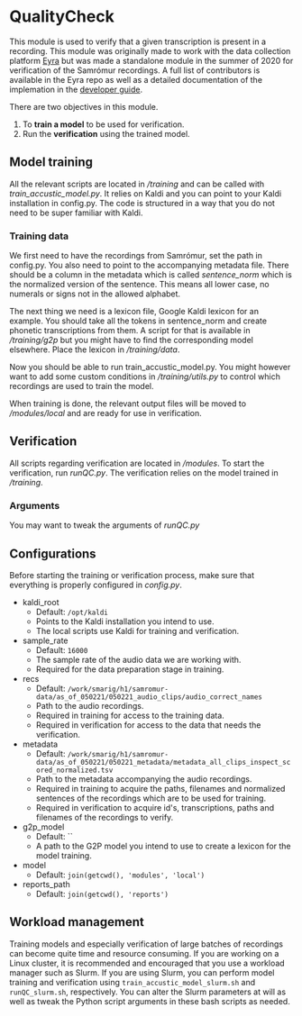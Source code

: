 # QualityCheck
This module is used to verify that a given transcription is present in a recording. This module was originally made to work with the data collection platform [Eyra](https://github.com/cadia-lvl/Eyra) but was made a standalone module in the summer of 2020 for verification of the Samrómur recordings. A full list of contributors is available in the Eyra repo as well as a detailed documentation of the implemation in the [developer guide](https://github.com/cadia-lvl/Eyra/blob/master/DEVELOPER.md).


There are two objectives in this module. 
1) To **train a model** to be used for verification.
2) Run the **verification** using the trained model. 

## Model training
All the relevant scripts are located in */training* and can be called with *train_accustic_model.py*. It relies on Kaldi and you can point to your Kaldi installation in config.py. The code is structured in a way that you do not need to be super familiar with Kaldi. 

### Training data
We first need to have the recordings from Samrómur, set the path in config.py. You also need to point to the accompanying metadata file. There should be a column in the metadata which is called *sentence_norm* which is the normalized version of the sentence. This means all lower case, no numerals or signs not in the allowed alphabet.  

The next thing we need is a lexicon file, Google Kaldi lexicon for an example. You should take all the tokens in sentence_norm and create phonetic transcriptions from them. A script for that is available in */training/g2p* but you might have to find the corresponding model elsewhere. Place the lexicon in */training/data*. 

Now you should be able to run train_accustic_model.py. You might however want to add some custom conditions in */training/utils.py* to control which recordings are used to train the model.

When training is done, the relevant output files will be moved to */modules/local* and are ready for use in verification.

## Verification
All scripts regarding verification are located in */modules*. To start the verification, run *runQC.py*. The verification relies on the model trained in */training*.

### Arguments
You may want to tweak the arguments of *runQC.py* 

## Configurations
Before starting the training or verification process, make sure that everything is properly configured in *config.py*.
- kaldi_root
  - Default: `/opt/kaldi`
  - Points to the Kaldi installation you intend to use.
  - The local scripts use Kaldi for training and verification.
- sample_rate
  - Default: `16000`
  - The sample rate of the audio data we are working with.
  - Required for the data preparation stage in training.
- recs
  - Default: `/work/smarig/h1/samromur-data/as_of_050221/050221_audio_clips/audio_correct_names`
  - Path to the audio recordings.
  - Required in training for access to the training data.
  - Required in verification for access to the data that needs the verification.
- metadata
  - Default: `/work/smarig/h1/samromur-data/as_of_050221/050221_metadata/metadata_all_clips_inspect_scored_normalized.tsv`
  - Path to the metadata accompanying the audio recordings.
  - Required in training to acquire the paths, filenames and normalized sentences of the recordings which are to be used for training.
  - Required in verification to acquire id's, transcriptions, paths and filenames of the recordings to verify.
- g2p_model
  - Default: ``
  - A path to the G2P model you intend to use to create a lexicon for the model training. 
- model
  - Default: `join(getcwd(), 'modules', 'local')`
- reports_path
  - Default: `join(getcwd(), 'reports')`

## Workload management
Training models and especially verification of large batches of recordings can become quite time and resource consuming. If you are working on a Linux cluster, it is recommended and encouraged that you use a workload manager such as Slurm. If you are using Slurm, you can perform model training and verification using `train_accustic_model_slurm.sh` and `runQC_slurm.sh`, respectively. You can alter the Slurm parameters at will as well as tweak the Python script arguments in these bash scripts as needed.